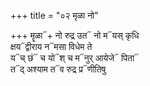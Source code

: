 +++
title = "०२ मृळा नो"

+++
मॄळा᳓+ नो रुद्र उत᳓ नो म᳓यस् कृधि  
क्षय᳓द्वीराय न᳓मसा विधेम ते  
य᳓च् छं᳓ च यो᳓श् च म᳓नुर् आयेजे᳓ पिता᳓  
त᳓द् अश्याम त᳓व रुद्र प्र᳓णीतिषु
